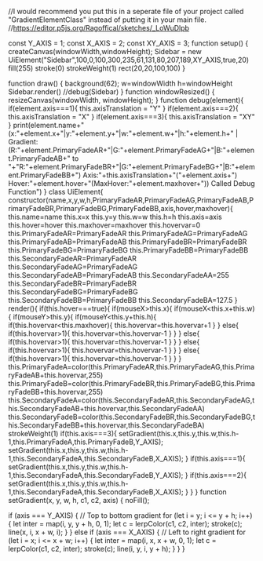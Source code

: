 //I would recommend you put this in a seperate file of your project called "GradientElementClass" instead of putting it in your main file.
//https://editor.p5js.org/Ragoffical/sketches/_LoWuDlpb

const Y_AXIS = 1;
const X_AXIS = 2;
const XY_AXIS = 3;
function setup() {
  createCanvas(windowWidth,windowHeight);
  Sidebar = new UiElement("Sidebar",100,0,100,300,235,61,131,80,207,189,XY_AXIS,true,20)
  fill(255)
  stroke(0)
  strokeWeight(1)
  rect(20,20,100,100)
}

function draw() {
  background(62);
  w=windowWidth
  h=windowHeight
  Sidebar.render()
  //debug(Sidebar)
}
function windowResized() {
  resizeCanvas(windowWidth, windowHeight);
}
function debug(element){
  if(element.axis===1){
  this.axisTranslation = "Y"
  }
  if(element.axis===2){
  this.axisTranslation = "X"
  }
  if(element.axis===3){
  this.axisTranslation = "XY"
  }
  print(element.name+"(x:"+element.x+"|y:"+element.y+"|w:"+element.w+"|h:"+element.h+" | Gradient:(R:"+element.PrimaryFadeAR+"|G:"+element.PrimaryFadeAG+"|B:"+element.PrimaryFadeAB+" to "+"R:"+element.PrimaryFadeBR+"|G:"+element.PrimaryFadeBG+"|B:"+element.PrimaryFadeBB+") Axis:"+this.axisTranslation+"("+element.axis+") Hover:"+element.hover+"(MaxHover:"+element.maxhover+")) Called Debug Function")
}
class UiElement{
  constructor(name,x,y,w,h,PrimaryFadeAR,PrimaryFadeAG,PrimaryFadeAB,PrimaryFadeBR,PrimaryFadeBG,PrimaryFadeBB,axis,hover,maxhover){
    this.name=name
    this.x=x
    this.y=y
    this.w=w
    this.h=h
    this.axis=axis
    this.hover=hover
    this.maxhover=maxhover
    this.hovervar=0
    this.PrimaryFadeAR=PrimaryFadeAR
    this.PrimaryFadeAG=PrimaryFadeAG
    this.PrimaryFadeAB=PrimaryFadeAB
    this.PrimaryFadeBR=PrimaryFadeBR
    this.PrimaryFadeBG=PrimaryFadeBG
    this.PrimaryFadeBB=PrimaryFadeBB
    this.SecondaryFadeAR=PrimaryFadeAR
    this.SecondaryFadeAG=PrimaryFadeAG
    this.SecondaryFadeAB=PrimaryFadeAB
    this.SecondaryFadeAA=255
    this.SecondaryFadeBR=PrimaryFadeBR
    this.SecondaryFadeBG=PrimaryFadeBG
    this.SecondaryFadeBB=PrimaryFadeBB
    this.SecondaryFadeBA=127.5
  }
  render(){
    if(this.hover===true){
    if(mouseX>this.x){
      if(mouseX<this.x+this.w){
        if(mouseY>this.y){
          if(mouseY<this.y+this.h){
        if(this.hovervar<this.maxhover){
      this.hovervar=this.hovervar+1
        }
      } else{
        if(this.hovervar>1){
      this.hovervar=this.hovervar-1
      }
        }
      } else{
        if(this.hovervar>1){
      this.hovervar=this.hovervar-1
      }
    }
  } else{
        if(this.hovervar>1){
      this.hovervar=this.hovervar-1
      }
    }
  } else{
        if(this.hovervar>1){
      this.hovervar=this.hovervar-1
      }
  }
    }
 this.PrimaryFadeA=color(this.PrimaryFadeAR,this.PrimaryFadeAG,this.PrimaryFadeAB+this.hovervar,255)
  this.PrimaryFadeB=color(this.PrimaryFadeBR,this.PrimaryFadeBG,this.PrimaryFadeBB+this.hovervar,255)
this.SecondaryFadeA=color(this.SecondaryFadeAR,this.SecondaryFadeAG,this.SecondaryFadeAB+this.hovervar,this.SecondaryFadeAA)
this.SecondaryFadeB=color(this.SecondaryFadeBR,this.SecondaryFadeBG,this.SecondaryFadeBB+this.hovervar,this.SecondaryFadeBA)
  strokeWeight(1)
    if(this.axis===3){
setGradient(this.x,this.y,this.w,this.h-1,this.PrimaryFadeA,this.PrimaryFadeB,Y_AXIS);
      setGradient(this.x,this.y,this.w,this.h-1,this.SecondaryFadeA,this.SecondaryFadeB,X_AXIS);
    } 
    if(this.axis===1){
      setGradient(this.x,this.y,this.w,this.h-1,this.SecondaryFadeA,this.SecondaryFadeB,Y_AXIS);
    } 
    if(this.axis===2){
      setGradient(this.x,this.y,this.w,this.h-1,this.SecondaryFadeA,this.SecondaryFadeB,X_AXIS);
    }
  }
}
function setGradient(x, y, w, h, c1, c2, axis) {
  noFill();

  if (axis === Y_AXIS) {
    // Top to bottom gradient
    for (let i = y; i <= y + h; i++) {
      let inter = map(i, y, y + h, 0, 1);
      let c = lerpColor(c1, c2, inter);
      stroke(c);
      line(x, i, x + w, i);
    }
  } else if (axis === X_AXIS) {
    // Left to right gradient
    for (let i = x; i <= x + w; i++) {
      let inter = map(i, x, x + w, 0, 1);
      let c = lerpColor(c1, c2, inter);
      stroke(c);
      line(i, y, i, y + h);
    }
  }
}